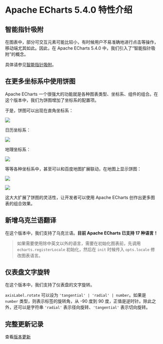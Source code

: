 # Apache ECharts 5.4.0 特性介绍

## 智能指针吸附

在图表中，部分可交互元素可能比较小，有时候用户不易准确地进行点击等操作，移动端尤其如此。因此，在 Apache ECharts 5.4.0 中，我们引入了“智能指针吸附”的概念。

具体请参见[智能指针吸附](${lang}/how-to/interaction/coarse-pointer)。

## 在更多坐标系中使用饼图

Apache ECharts 一个很强大的功能就是各种图表类型、坐标系、组件的组合。在这个版本中，我们为饼图增加了坐标系的配置项。

于是，饼图可以出现在直角坐标系：

![](images/5-4-0/pie-grid.png)

日历坐标系：

![](images/5-4-0/pie-calendar.png)

地理坐标系：

![](images/5-4-0/pie-geo.png)

等等各种坐标系中，甚至可以和百度地图扩展联动，在地图上显示饼图：

![](images/5-4-0/pie-bmap.png)

![](images/5-4-0/pie-amap.png)

这大大扩展了饼图的灵活性，让开发者可以使用 Apache ECharts 创作出更多图表的组合效果。

## 新增乌克兰语翻译

在这个版本中，我们支持了乌克兰语。**目前 Apache ECharts 已支持 17 种语言！**

> 如果需要使用除中英文以外的语言，需要在初始化图表前，先调用 `echarts.registerLocale` 初始化，然后在 `init` 时候传入 `opts.locale` 修改图表语言。

## 仪表盘文字旋转

在这个版本中，我们支持了仪表盘的文字旋转。

`axisLabel.rotate` 可以设为 `'tangential' | 'radial' | number`。如果是 `number` 类型，则表示标签的旋转角，从 -90 度到 90 度，正值是逆时针。除此之外，还可以是字符串 `'radial'` 表示径向旋转、`'tangential'` 表示切向旋转。

## 完整更新记录

查看[版本更新](${mainSitePath}/changelog.html#v5-4-0)
